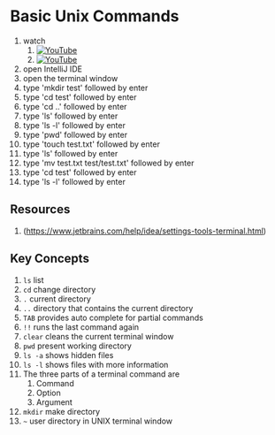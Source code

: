 # Basic Unix Commands

1. watch 
	1. [![YouTube](https://i.ytimg.com/vi/Jm8-UFf8IMg/default.jpg)](https://www.youtube.com/watch?v=Jm8-UFf8IMg)
	1. [![YouTube](https://i.ytimg.com/vi/Y_mKH-A5NcQ/default.jpg)](https://www.youtube.com/watch?v=Y_mKH-A5NcQ)
2. open IntelliJ IDE
3. open the terminal window 
4. type 'mkdir test' followed by enter
5. type 'cd test' followed by enter
6. type 'cd ..' followed by enter
7. type 'ls' followed by enter
8. type 'ls -l' followed by enter
9. type 'pwd' followed by enter
10. type 'touch test.txt' followed by enter
11. type 'ls' followed by enter
12. type 'mv test.txt test/test.txt' followed by enter
13. type 'cd test' followed by enter
14. type 'ls -l' followed by enter

## Resources
1. (https://www.jetbrains.com/help/idea/settings-tools-terminal.html)

## Key Concepts
1. `ls` list
1. `cd` change directory
1. `.` current directory
1. `..` directory that contains the current directory
1. `TAB` provides auto complete for partial commands
1. `!!` runs the last command again
1. `clear` cleans the current terminal window
1. `pwd` present working directory
1. `ls -a` shows hidden files
1. `ls -l` shows files with more information
1. The three parts of a terminal command are
	1. Command
	1. Option
	1. Argument
1. `mkdir` make directory
1. `~` user directory in UNIX terminal window
